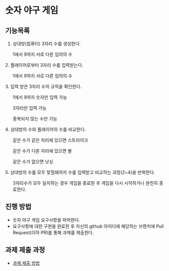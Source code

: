 # 숫자 야구 게임
## 기능목록
1. 상대방(컴퓨터) 3자리 수를 생성한다. 
<ul>1에서 9까지 서로 다른 임의의 수</ul>
2. 플레이어로부터 3자리 수를 입력받는다. 
<ul>1에서 9까지 서로 다른 임의의 수</ul>
3. 입력 받은 3자리 수의 규칙을 확인한다.
<ul>1에서 9까지 숫자만 입력 가능</ul>
<ul>3자리만 입력 가능</ul>
<ul>중복되지 않는 수만 가능</ul>
4. 상대방의 수와 플레이어의 수를 비교한다.
<ul>같은 수가 같은 자리에 있으면 스트라이크</ul>
<ul>같은 수가 다른 자리에 있으면 볼</ul>
<ul>같은 수가 없으면 낫싱</ul>
5. 상대방의 수를 모두 맞힐때까지 수를 입력받고 비교하는 과정(2~4)을 반복한다.
<ul>3자리수가 모두 일치하는 경우 게임을 종료한 후 게임을 다시 시작하거나 완전히 종료한다.</ul>

## 진행 방법
* 숫자 야구 게임 요구사항을 파악한다.
* 요구사항에 대한 구현을 완료한 후 자신의 github 아이디에 해당하는 브랜치에 Pull Request(이하 PR)를 통해 과제를 제출한다.

## 과제 제출 과정
* [과제 제출 방법](https://github.com/next-step/nextstep-docs/tree/master/precourse)
